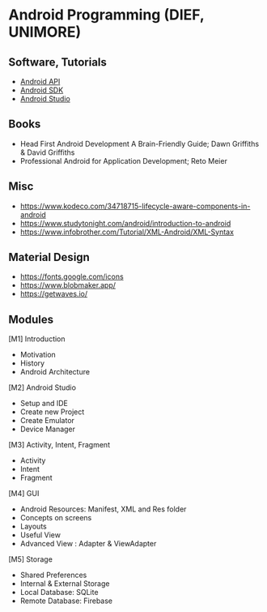 # Android Programming (DIEF, UNIMORE)

## Software, Tutorials
* [Android API](https://developer.android.com/reference)
* [Android SDK](https://developer.android.com/studio/releases/platform-tools)
* [Android Studio](https://developer.android.com/studio)

## Books
* Head First Android Development A Brain-Friendly Guide; Dawn Griffiths & David Griffiths 
* Professional Android for Application Development; Reto Meier

## Misc
* https://www.kodeco.com/34718715-lifecycle-aware-components-in-android 
* https://www.studytonight.com/android/introduction-to-android
* https://www.infobrother.com/Tutorial/XML-Android/XML-Syntax

## Material Design
* https://fonts.google.com/icons
* https://www.blobmaker.app/
* https://getwaves.io/


##  Modules

[M1] Introduction

* Motivation
* History
* Android Architecture

[M2] Android Studio	

* Setup and IDE
* Create new Project
* Create Emulator
* Device Manager

[M3] Activity, Intent, Fragment

* Activity
* Intent
* Fragment

[M4] GUI

* Android Resources: Manifest, XML and Res folder
* Concepts on screens
* Layouts
* Useful View
* Advanced View : Adapter & ViewAdapter 

[M5] Storage

* Shared Preferences
* Internal & External Storage
* Local Database: SQLite 
* Remote Database: Firebase




